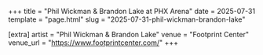 +++
title = "Phil Wickman & Brandon Lake at PHX Arena"
date = 2025-07-31
template = "page.html"
slug = "2025-07-31-phil-wickman-brandon-lake"

[extra]
artist = "Phil Wickman & Brandon Lake"
venue = "Footprint Center"
venue_url = "https://www.footprintcenter.com/"
+++
